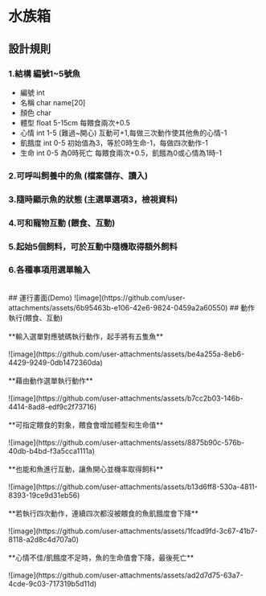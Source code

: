 # 水族箱
## 設計規則
### 1.結構 編號1~5號魚
- 編號 int
- 名稱	char name[20]
- 顏色 char
- 體型 float 5-15cm	每餵食兩次+0.5
- 心情 int 1-5 (難過~開心)	互動可+1,每做三次動作使其他魚的心情-1
- 飢餓度 int 0-5 初始值為3，等於0時生命-1，每做四次動作-1
- 生命 int 0-5	為0時死亡 每餵食兩次+0.5，飢餓為0或心情為1時-1
### 2.可呼叫飼養中的魚	(檔案儲存、讀入)
### 3.隨時顯示魚的狀態 (主選單選項3，檢視資料)
### 4.可和寵物互動 (餵食、互動)
### 5.起始5個飼料，可於互動中隨機取得額外飼料
### 6.各種事項用選單輸入
<br/>
## 運行畫面(Demo)
![image](https://github.com/user-attachments/assets/6b95463b-e106-42e6-9824-0459a2a60550)
## 動作執行(餵食、互動)
<br/><br/>**輸入選單對應號碼執行動作，起手將有五隻魚**<br/><br/>
![image](https://github.com/user-attachments/assets/be4a255a-8eb6-4429-9249-0db1472360da)
<br/><br/>**藉由動作選單執行動作**<br/><br/>
![image](https://github.com/user-attachments/assets/b7cc2b03-146b-4414-8ad8-edf9c2f73716)
<br/><br/>**可指定餵食的對象，餵食會增加體型和生命值**<br/><br/>
![image](https://github.com/user-attachments/assets/8875b90c-576b-40db-b4bd-f3a5cca1111a)
<br/><br/>**也能和魚進行互動，讓魚開心並機率取得飼料**<br/><br/>
![image](https://github.com/user-attachments/assets/b13d6ff8-530a-4811-8393-19ce9d31eb56)
<br/><br/>**若執行四次動作，連續四次都沒被餵食的魚飢餓度會下降**<br/><br/>
![image](https://github.com/user-attachments/assets/1fcad9fd-3c67-41b7-8118-a2d8c4d707a0)
<br/><br/>**心情不佳/飢餓度不足時，魚的生命值會下降，最後死亡**<br/><br/>
![image](https://github.com/user-attachments/assets/ad2d7d75-63a7-4cde-9c03-717319b5d11d)





